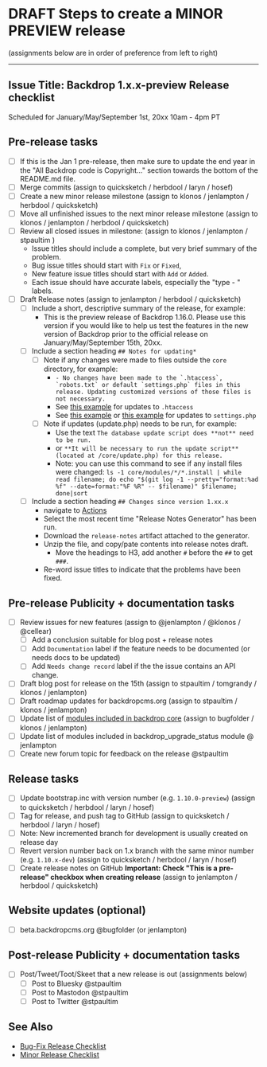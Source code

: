 DRAFT Steps to create a MINOR PREVIEW release
=====================================
(assignments below are in order of preference from left to right)

---
Issue Title:   Backdrop 1.x.x-preview Release checklist
---

Scheduled for January/May/September 1st, 20xx 10am - 4pm PT

## Pre-release tasks

- [ ] If this is the Jan 1 pre-release, then make sure to update the end year in the "All Backdrop code is Copyright..." section towards the bottom of the README.md file.
- [ ] Merge commits (assign to quicksketch / herbdool / laryn / hosef)
- [ ] Create a new minor release milestone (assign to klonos / jenlampton / herbdool / quicksketch)
- [ ] Move all unfinished issues to the next minor release milestone (assign to klonos / jenlampton / herbdool / quicksketch)
- [ ] Review all closed issues in milestone: (assign to klonos / jenlampton / stpaultim )
  * Issue titles should include a complete, but very brief summary of the problem.
  * Bug issue titles should start with `Fix` or `Fixed`,
  * New feature issue titles should start with `Add` or `Added`.
  * Each issue should have accurate labels, especially the "type - " labels.
- [ ] Draft Release notes (assign to jenlampton / herbdool / quicksketch)
  - [ ] Include a short, descriptive summary of the release, for example:
    * This is the preview release of Backdrop 1.16.0. Please use this version if you would like to help us test the features in the new version of Backdrop prior to the official release on January/May/September 15th, 20xx.
  - [ ] Include a section heading `## Notes for updating*`
    - [ ] Note if any changes were made to files outside the `core` directory, for example:
      * ``- No changes have been made to the `.htaccess`, `robots.txt` or default `settings.php` files in this release. Updating customized versions of those files is not necessary.``
      * See [this example](https://github.com/backdrop/backdrop/releases/tag/1.18.0) for updates to `.htaccess`
      * See [this example](https://github.com/backdrop/backdrop/releases/tag/1.16.0) or [this example](https://github.com/backdrop/backdrop/releases/tag/1.14.0) for updates to `settings.php`
    - [ ] Note if updates (update.php) needs to be run, for example:
      * Use the text `The database update script does **not** need to be run.`
      * or `**It will be necessary to run the update script** (located at /core/update.php) for this release.`
      * Note: you can use this command to see if any install files were changed:
      `ls -1 core/modules/*/*.install | while read filename; do echo "$(git log -1 --pretty="format:%ad %f" --date=format:"%F %R" -- $filename)" $filename; done|sort`
  - [ ] Include a section heading `## Changes since version 1.xx.x`
      * navigate to [Actions](https://github.com/backdrop/backdrop-issues/actions)
      * Select the most recent time "Release Notes Generator" has been run.
      * Download the `release-notes` artifact attached to the generator.
      * Unzip the file, and copy/pate contents into release notes draft.
        - Move the headings to H3, add another `#` before the `##` to get `###`.
      * Re-word issue titles to indicate that the problems have been fixed.

## Pre-release Publicity + documentation tasks

- [ ] Review issues for new features (assign to @jenlampton / @klonos / @cellear)
  - [ ] Add a conclusion suitable for blog post + release notes
  - [ ] Add `Documentation` label if the feature needs to be documented (or needs docs to be updated)
  - [ ] Add `Needs change record` label if the the issue contains an API change.
- [ ] Draft blog post for release on the 15th (assign to stpaultim / tomgrandy / klonos / jenlampton)
- [ ] Draft roadmap updates for backdropcms.org (assign to stpaultim / klonos / jenlampton)
- [ ] Update list of [modules included in backdrop core](https://docs.backdropcms.org/documentation/features-added-to-core) (assign to bugfolder / klonos / jenlampton)
- [ ] Update list of modules included in backdrop_upgrade_status module @ jenlampton
- [ ] Create new forum topic for feedback on the release @stpaultim

## Release tasks

- [ ] Update bootstrap.inc with version number (e.g. `1.10.0-preview`) (assign to quicksketch / herbdool / laryn / hosef)
- [ ] Tag for release, and push tag to GitHub (assign to quicksketch / herbdool / laryn / hosef)
- [ ] Note: New incremented branch for development is usually created on release day
- [ ] Revert version number back on 1.x branch with the same minor number (e.g. `1.10.x-dev`) (assign to quicksketch / herbdool / laryn / hosef)
- [ ] Create release notes on GitHub **Important: Check "This is a pre-release" checkbox when creating release** (assign to jenlampton / herbdool / quicksketch)

## Website updates (optional)

- [ ] beta.backdropcms.org @bugfolder (or jenlampton)

## Post-release Publicity + documentation tasks

- [ ] Post/Tweet/Toot/Skeet that a new release is out (assignments below)
  - [ ] Post to Bluesky @stpaultim
  - [ ] Post to Mastodon @stpaultim
  - [ ] Post to Twitter @stpaultim

See Also
---------
* [Bug-Fix Release Checklist]()
* [Minor Release Checklist]()
